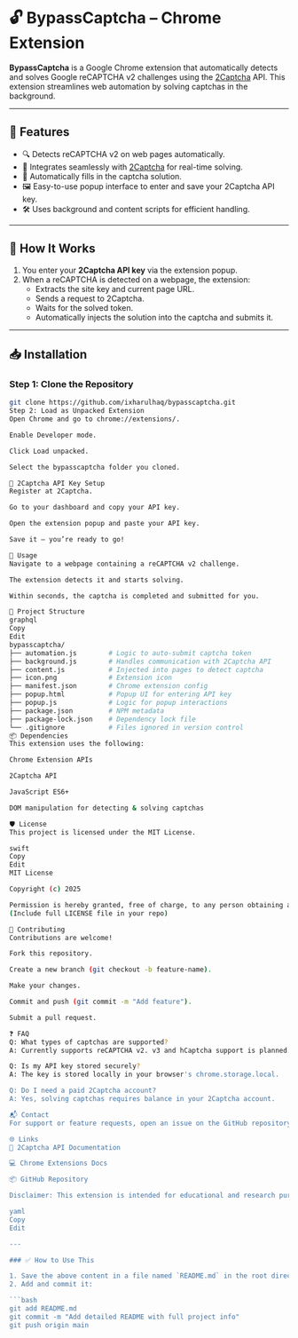 # 🔓 BypassCaptcha – Chrome Extension

**BypassCaptcha** is a Google Chrome extension that automatically detects and solves Google reCAPTCHA v2 challenges using the [2Captcha](https://2captcha.com) API. This extension streamlines web automation by solving captchas in the background.

---

## 🚀 Features

- 🔍 Detects reCAPTCHA v2 on web pages automatically.
- 🔗 Integrates seamlessly with [2Captcha](https://2captcha.com) for real-time solving.
- 🧠 Automatically fills in the captcha solution.
- 🖼️ Easy-to-use popup interface to enter and save your 2Captcha API key.
- 🛠️ Uses background and content scripts for efficient handling.

---

## 🧩 How It Works

1. You enter your **2Captcha API key** via the extension popup.
2. When a reCAPTCHA is detected on a webpage, the extension:
   - Extracts the site key and current page URL.
   - Sends a request to 2Captcha.
   - Waits for the solved token.
   - Automatically injects the solution into the captcha and submits it.

---

## 📥 Installation

### Step 1: Clone the Repository

```bash
git clone https://github.com/ixharulhaq/bypasscaptcha.git
Step 2: Load as Unpacked Extension
Open Chrome and go to chrome://extensions/.

Enable Developer mode.

Click Load unpacked.

Select the bypasscaptcha folder you cloned.

🔑 2Captcha API Key Setup
Register at 2Captcha.

Go to your dashboard and copy your API key.

Open the extension popup and paste your API key.

Save it – you’re ready to go!

🧪 Usage
Navigate to a webpage containing a reCAPTCHA v2 challenge.

The extension detects it and starts solving.

Within seconds, the captcha is completed and submitted for you.

📁 Project Structure
graphql
Copy
Edit
bypasscaptcha/
├── automation.js        # Logic to auto-submit captcha token
├── background.js        # Handles communication with 2Captcha API
├── content.js           # Injected into pages to detect captcha
├── icon.png             # Extension icon
├── manifest.json        # Chrome extension config
├── popup.html           # Popup UI for entering API key
├── popup.js             # Logic for popup interactions
├── package.json         # NPM metadata
├── package-lock.json    # Dependency lock file
└── .gitignore           # Files ignored in version control
📦 Dependencies
This extension uses the following:

Chrome Extension APIs

2Captcha API

JavaScript ES6+

DOM manipulation for detecting & solving captchas

🛡️ License
This project is licensed under the MIT License.

swift
Copy
Edit
MIT License

Copyright (c) 2025

Permission is hereby granted, free of charge, to any person obtaining a copy...
(Include full LICENSE file in your repo)

🤝 Contributing
Contributions are welcome!

Fork this repository.

Create a new branch (git checkout -b feature-name).

Make your changes.

Commit and push (git commit -m "Add feature").

Submit a pull request.

❓ FAQ
Q: What types of captchas are supported?
A: Currently supports reCAPTCHA v2. v3 and hCaptcha support is planned.

Q: Is my API key stored securely?
A: The key is stored locally in your browser's chrome.storage.local.

Q: Do I need a paid 2Captcha account?
A: Yes, solving captchas requires balance in your 2Captcha account.

📬 Contact
For support or feature requests, open an issue on the GitHub repository.

🌐 Links
🔗 2Captcha API Documentation

💻 Chrome Extensions Docs

📦 GitHub Repository

Disclaimer: This extension is intended for educational and research purposes only. Do not use it for malicious or unethical activities.

yaml
Copy
Edit

---

### ✅ How to Use This

1. Save the above content in a file named `README.md` in the root directory of your project.
2. Add and commit it:

```bash
git add README.md
git commit -m "Add detailed README with full project info"
git push origin main
